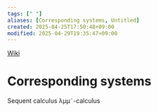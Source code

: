 ```yaml
---
tags: [" "]
aliases: [Corresponding systems, Untitled]
created: 2025-04-25T17:50:48+09:00
modified: 2025-04-29T19:35:47+09:00
---
```


[Wiki](https://en.wikipedia.org/wiki/Curry%E2%80%93Howard_correspondence)

# Corresponding systems

Sequent calculus
λµµ˜-calculus

